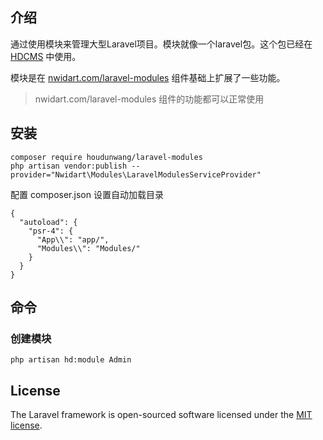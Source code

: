 ## 介绍

通过使用模块来管理大型Laravel项目。模块就像一个laravel包。这个包已经在 [HDCMS](http://www.hdcms.com) 中使用。

模块是在 [nwidart.com/laravel-modules](https://nwidart.com/laravel-modules/v3/advanced-tools/artisan-commands) 组件基础上扩展了一些功能。

> nwidart.com/laravel-modules 组件的功能都可以正常使用

## 安装

    composer require houdunwang/laravel-modules
    php artisan vendor:publish --provider="Nwidart\Modules\LaravelModulesServiceProvider"

配置 composer.json 设置自动加载目录

    {
      "autoload": {
        "psr-4": {
          "App\\": "app/",
          "Modules\\": "Modules/"
        }
      }
    }

## 命令
### 创建模块
```
php artisan hd:module Admin
```
## License

The Laravel framework is open-sourced software licensed under the [MIT license](https://opensource.org/licenses/MIT).
